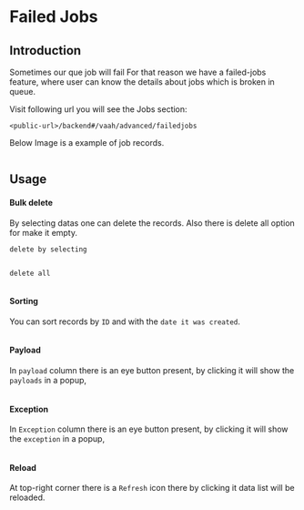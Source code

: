 # Failed Jobs

[comment]: <> ([[toc]])

## Introduction

Sometimes our que job will fail For that reason we have a failed-jobs feature, where user can know the details about jobs which is broken in queue.

Visit following url you will see the Jobs section:

```http request
<public-url>/backend#/vaah/advanced/failedjobs
```

Below Image is a example of job records.

<img :src="$withBase('/images/failedjobs-1.png')">

## Usage

#### Bulk delete

By selecting datas one can delete the records. Also there is delete all option for make it empty.

```delete by selecting```

<img :src="$withBase('/images/failedjobs-2.png')">

```delete all```

<img :src="$withBase('/images/failedjobs-3.png')">

#### Sorting
You can sort records by `ID` and with the `date it was created`.

<img :src="$withBase('/images/failedjobs-4.png')">

#### Payload
In `payload` column there is an eye button present, by clicking it will show the `payloads` in a popup,

<img :src="$withBase('/images/failedjobs-5.png')">

#### Exception
In `Exception` column there is an eye button present, by clicking it will show the `exception` in a popup,

<img :src="$withBase('/images/failedjobs-6.png')">

#### Reload
At top-right corner there is a `Refresh` icon there by clicking it data list will be reloaded.

<img :src="$withBase('/images/failedjobs-7.png')">